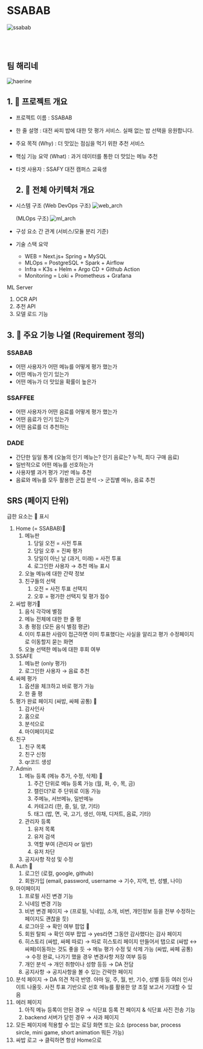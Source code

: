 # SSABAB

![ssabab](https://github.com/user-attachments/assets/e62e9058-ce39-4272-b53b-a06813dc936b)

<br>
<br>

## 팀 해리네
![haerine](https://github.com/user-attachments/assets/5a2bdd76-e0f4-46ef-b4ae-6d10742ea107)

## 1. 📌 프로젝트 개요

- 프로젝트 이름 : SSABAB
- 한 줄 설명 : 대전 싸피 밥에 대한 맛 평가 서비스. 실패 없는 밥 선택을 응원합니다.
- 주요 목적 (Why) : 더 맛있는 점심을 먹기 위한 추천 서비스
- 핵심 기능 요약 (What) : 과거 데이터를 통한 더 맛있는 메뉴 추천
- 타겟 사용자 : SSAFY 대전 캠퍼스 교육생

  ## 2. 🧭 전체 아키텍처 개요

- 시스템 구조
  (Web DevOps 구조)
    ![web_arch](https://github.com/user-attachments/assets/b5f95d9e-c66a-4837-bee1-9d3555db5618)

  (MLOps 구조)
    ![ml_arch](https://github.com/user-attachments/assets/9b1a62d6-f5b5-41fa-ba99-72d4f66dc4a3)

- 구성 요소 간 관계 (서비스/모듈 분리 기준)
- 기술 스택 요약
    - WEB = Next.js+ Spring + MySQL
    - MLOps = PostgreSQL + Spark + Airflow
    - Infra = K3s + Helm + Argo CD + Github Action
    - Monitoring = Loki + Prometheus + Grafana

ML Server

1. OCR API
2. 추천 API
3. 모델 로드 기능

## 3. 🧩 주요 기능 나열 (Requirement 정의)

### SSABAB

- 어떤 사용자가 어떤 메뉴를 어떻게 평가 했는가
- 어떤 메뉴가 인기 있는가
- 어떤 메뉴가 더 맛있을 확률이 높은가

### SSAFFEE

- 어떤 사용자가 어떤 음료를 어떻게 평가 했는가
- 어떤 음료가 인기 있는가
- 어떤 음료를 더 추천하는

### DADE

- 간단한 일일 통계 (오늘의 인기 메뉴는? 인기 음료는? 누적, 최다 구매 음료)
- 일반적으로 어떤 메뉴를 선호하는가
- 사용자별 과거 평가 기반 메뉴 추천
- 음료와 메뉴를 모두 활용한 군집 분석 -> 군집별 메뉴, 음료 추천


## SRS (페이지 단위)

급한 요소는 🌟 표시

1. Home (= SSABAB)🌟
    1. 메뉴판
        1. 당일 오전 = 사전 투표
        2. 당일 오후 = 진짜 평가
        3. 당일이 아닌 날 (과거, 미래) = 사전 투표
        4. 로그인한 사용자 → 추천 메뉴 표시
    2. 오늘 메뉴에 대한 간략 정보
    3. 친구들의 선택
        1. 오전 = 사전 투표 선택지
        2. 오후 = 평가한 선택지 및 평가 점수
2. 싸밥 평가🌟
    1. 음식 각각에 별점
    2. 메뉴 전체에 대한 한 줄 평
    3. 총 평점 (모든 음식 별점 평균)
    4. 이미 투표한 사람이 접근하면 이미 투표했다는 사실을 알리고 평가 수정페이지로 이동할지 묻는 화면
    5. 오늘 선택한 메뉴에 대한 후회 여부
3. SSAFE
    1. 메뉴판 (only 평가)
    2. 로그인한 사용자 → 음료 추천
4. 싸페 평가
    1. 옵션을 체크하고 바로 평가 가능
    2. 한 줄 평
5. 평가 완료 페이지 (싸밥, 싸페 공통) 🌟
    1. 감사인사
    2. 홈으로
    3. 분석으로
    4. 마이페이지로
6. 친구
    1. 친구 목록
    2. 친구 신청
    3. qr코드 생성
7. Admin 
    1. 메뉴 등록 (메뉴 추가, 수정, 삭제) 🌟
        1. 주간 단위로 메뉴 등록 가능 (월, 화, 수, 목, 금)
        2. 캘린더?로 주 단위로 이동 가능
        3. 주메뉴, 서브메뉴, 일반메뉴
        4. 카테고리 (한, 중, 일, 양, 기타)
        5. 태그 (밥, 면, 국, 고기, 생선, 야채, 디저트, 음료, 기타)
    2. 관리자 등록
        1. 유저 목록
        2. 유저 검색
        3. 역할 부여 (관리자 or 일반)
        4. 유저 차단
    3. 공지사항 작성 및 수정
8. Auth 🌟
    1. 로그인 (로컬, google, github)
    2. 회원가입 (email, password, username → 기수, 지역, 반, 성별, 나이)
9. 마이페이지
    1. 프로필 사진 변경 기능
    2. 닉네임 변경 기능
    3. 비번 변경 페이지 → (프로필, 닉네임, 소개, 비번, 개인정보 등을 전부 수정하는 페이지도 괜찮을 듯)
    4. 로그아웃 → 확인 여부 팝업 🌟
    5. 회원 탈퇴 → 확인 여부 팝업 → yes라면 그동안 감사했다는 감사 페이지
    6. 히스토리 (싸밥, 싸페 따로) → 따로 히스토리 페이지 만들어서 탭으로 (싸밥 ↔ 싸페)이동하는 것도 좋을 듯 → 메뉴 평가 수정 및 삭제 가능 (싸밥, 싸페 공통) → 수정 완료, 나가기 했을 경우 변경사항 저장 여부 등등
    7. 개인 분석 → 개인 취향이나 성향 등등 → DA 전담
    8. 공지사항 → 공지사항을 볼 수 있는 간략한 페이지
10. 분석 페이지 → DA 의견 적극 반영. 아마 일, 주, 월, 반, 기수, 성별 등등 여러 인사이트 나올듯.  사전 투표 기반으로 선호 메뉴를 활용한 양 조절 보고서 기대할 수 있음
11. 에러 페이지
    1. 아직 메뉴 등록이 안된 경우 → 식단표 등록 전 페이지 & 식단표 사진 전송 기능
    2. backend 서버가 닫힌 경우 → 사과 페이지
12. 모든 페이지에 적용할 수 있는 로딩 화면 또는 요소 (process bar, process sircle, mini game, short animation 뭐든 가능)
13. 싸밥 로고 → 클릭하면 항상 Home으로
